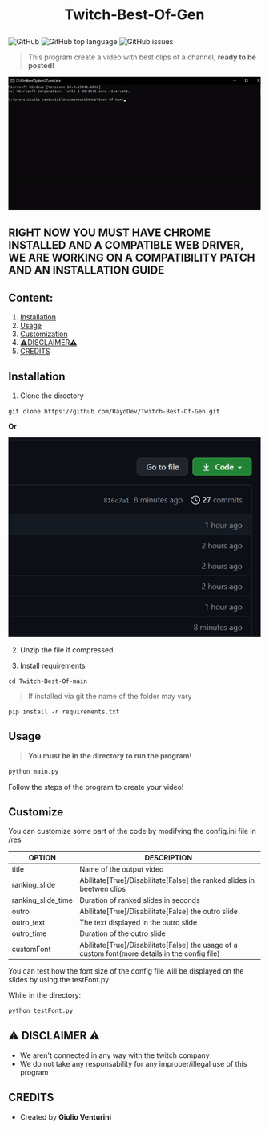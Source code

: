 # <p align="center">Twitch-Best-Of-Gen</p>

![GitHub](https://img.shields.io/github/license/BayoDev/Twitch-Best-Of-Gen)
![GitHub top language](https://img.shields.io/github/languages/top/BayoDev/Twitch-Best-Of-Gen)
![GitHub issues](https://img.shields.io/github/issues/BayoDev/Twitch-Best-Of-Gen)

>This program create a video with best clips of a channel, **ready to be posted!**

![Download repository](/Images/usage.gif)

## RIGHT NOW YOU MUST HAVE CHROME INSTALLED AND A COMPATIBLE WEB DRIVER, WE ARE WORKING ON A COMPATIBILITY PATCH AND AN INSTALLATION GUIDE

## Content:
1. [Installation](#inst)
2. [Usage](#usage)
3. [Customization](#custom)
4. [:warning:DISCLAIMER:warning:](#disclaimer)
5. [CREDITS](#credits)

<a name="inst"></a>
## Installation

1. Clone the directory
  ```git
  git clone https://github.com/BayoDev/Twitch-Best-Of-Gen.git
  ```
  __Or__
  
  ![Download repository](/Images/install.gif)
  
2. Unzip the file if compressed

3. Install requirements
  ```git
  cd Twitch-Best-Of-main
  ```
  > If installed via git the name of the folder may vary
  ```pip
  pip install -r requirements.txt
  ```
  
  

<a name="usage"></a>
## Usage

> **You must be in the directory to run the program!**

```python
python main.py
```

Follow the steps of the program to create your video!

<a name="custom"></a>
## Customize

You can customize some part of the code by modifying the config.ini file in /res

OPTION | DESCRIPTION
------ | -----------
title  | Name of the output video
ranking_slide | Abilitate[True]/Disabilitate[False] the ranked slides in beetwen clips
ranking_slide_time | Duration of ranked slides in seconds
outro | Abilitate[True]/Disabilitate[False] the outro slide
outro_text | The text displayed in the outro slide
outro_time | Duration of the outro slide
customFont | Abilitate[True]/Disabilitate[False] the usage of a custom font(more details in the config file)

You can test how the font size of the config file will be displayed on the slides by using the testFont.py

While in the directory:
```cmd
python testFont.py
```

<a name="disclaimer"></a>
## :warning: DISCLAIMER :warning:

* We aren't connected in any way with the twitch company
* We do not take any responsability for any improper/illegal use of this program

<a name="credits"></a>
## CREDITS

* Created by **Giulio Venturini**
